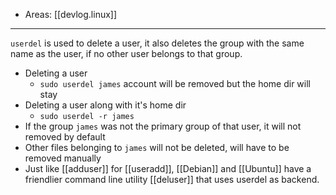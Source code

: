 
- Areas: [[devlog.linux]]

---

`userdel` is used to delete a user, it also deletes the group with the same name as the user, if no other user belongs to that group.

- Deleting a user
  - `sudo userdel james` account will be removed but the home dir will stay
- Deleting a user along with it's home dir
  - `sudo userdel -r james`
- If the group `james` was not the primary group of that user, it will not removed by default
- Other files belonging to `james` will not be deleted, will have to be removed manually
- Just like [[adduser]] for [[useradd]], [[Debian]] and [[Ubuntu]] have a friendlier command line utility [[deluser]] that uses userdel as backend.

